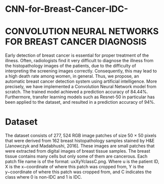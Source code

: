 # CNN-for-Breast-Cancer-IDC-
# CONVOLUTION NEURAL NETWORKS FOR BREAST CANCER DIAGNOSIS

Early detection of breast cancer is essential for proper treatment of the illness. Often, radiologists
find it very difficult to diagnose the illness from the histopathology images of the patients, due to
the difficulty of interpreting the screening images correctly. Consequently, this may lead to a high
death rate among women, in general. Thus, we propose, an automatic breast cancer detection
system using artificial intelligence. More precisely, we have implemented a Convolution Neural
Network model from scratch. The trained model achieved a prediction accuracy of 84.44%.
Furthermore, transfer learning models such as Resnet-50 in particular has been applied to the
dataset, and resulted in a prediction accuracy of 94%.

# Dataset

The dataset consists of 277, 524 RGB image patches of size 50 × 50 pixels that were derived from
162 breast histopathology samples stained by H&E [Janowczyk and Madabhushi, 2016]. These
images are small patches that were extracted from digital images of breast tissue samples. The
breast tissue contains many cells but only some of them are cancerous. Each patch file name is
of the format: uxXyYclassC.png. Where u is the patient ID, X is the x−coordinate of where
this patch was cropped from, Y is the y−coordinate of where this patch was cropped from, and
C indicates the class where 0 is non-IDC and 1 is IDC. 

